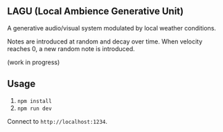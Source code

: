 ## LAGU (Local Ambience Generative Unit)

A generative audio/visual system modulated by local weather conditions.

Notes are introduced at random and decay over time. When velocity reaches 0, a new random note is introduced.

(work in progress)

## Usage

1. `npm install`
2. `npm run dev`

Connect to ```http://localhost:1234```.